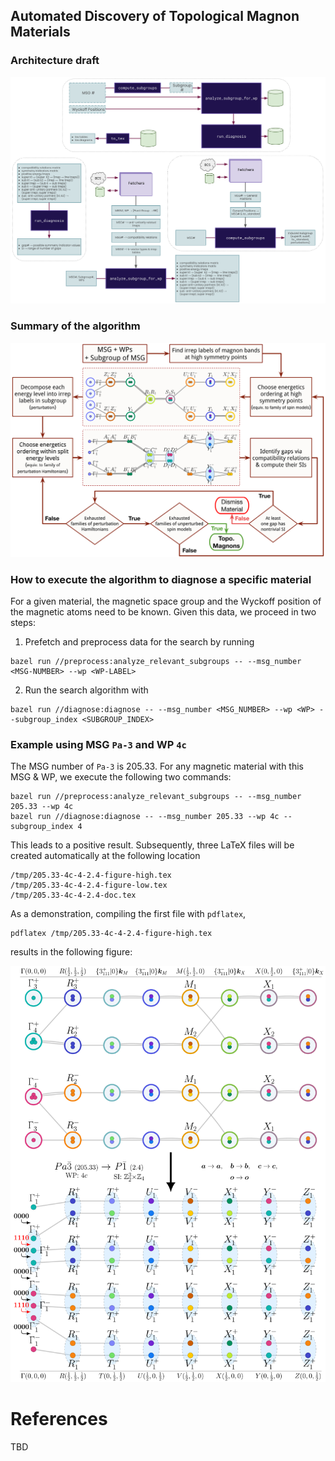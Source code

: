 ## Automated Discovery of Topological Magnon Materials

### Architecture draft
<img src="./data/arch.svg">

### Summary of the algorithm
<img src="./notes/new_algorithm.svg">


### How to execute the algorithm to diagnose a specific material
For a given material, the magnetic space group and the Wyckoff position of the magnetic atoms need to be known. Given this data, we proceed in two steps:
1. Prefetch and preprocess data for the search by running
```
bazel run //preprocess:analyze_relevant_subgroups -- --msg_number <MSG-NUMBER> --wp <WP-LABEL>

```
2.  Run the search algorithm with
```
bazel run //diagnose:diagnose -- --msg_number <MSG_NUMBER> --wp <WP> --subgroup_index <SUBGROUP_INDEX>
```
### Example using MSG `Pa-3` and WP `4c`
The MSG number of `Pa-3` is 205.33. For any magnetic material with this MSG & WP, we execute the following two commands:
```
bazel run //preprocess:analyze_relevant_subgroups -- --msg_number 205.33 --wp 4c
bazel run //diagnose:diagnose -- --msg_number 205.33 --wp 4c --subgroup_index 4
```

This leads to a positive result. Subsequently, three LaTeX files will be created automatically at the following location
```
/tmp/205.33-4c-4-2.4-figure-high.tex
/tmp/205.33-4c-4-2.4-figure-low.tex
/tmp/205.33-4c-4-2.4-doc.tex
```
As a demonstration, compiling the first file with `pdflatex`,
```
pdflatex /tmp/205.33-4c-4-2.4-figure-high.tex
```
results in the following figure:

<img src="./data/205.33-4c-4-2.4-figure-high.svg">


# References
TBD
